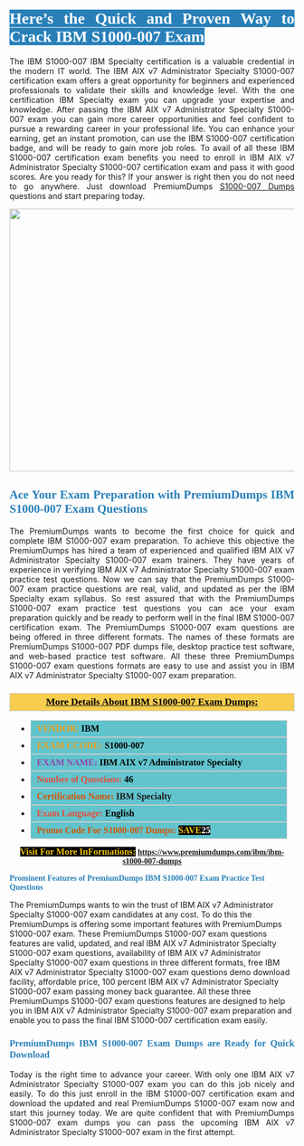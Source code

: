 <h1 style="text-align: justify;"><span style="color:#ffffff;"><span style="font-family:Georgia,serif;"><strong><span style="background-color:#2980b9;">Here’s the Quick and Proven Way to Crack IBM S1000-007 Exam</span></strong></span></span></h1>

<p style="text-align: justify;">The IBM S1000-007 IBM Specialty certification is a valuable credential in the modern IT world. The IBM AIX v7 Administrator Specialty S1000-007 certification exam offers a great opportunity for beginners and experienced professionals to validate their skills and knowledge level. With the one certification IBM Specialty exam you can upgrade your expertise and knowledge. After passing the IBM AIX v7 Administrator Specialty S1000-007 exam you can gain more career opportunities and feel confident to pursue a rewarding career in your professional life. You can enhance your earning, get an instant promotion, can use the IBM S1000-007 certification badge, and will be ready to gain more job roles. To avail of all these IBM S1000-007 certification exam benefits you need to enroll in IBM AIX v7 Administrator Specialty S1000-007 certification exam and pass it with good scores. Are you ready for this? If your answer is right then you do not need to go anywhere. Just download PremiumDumps <a href="https://www.premiumdumps.com/ibm/ibm-s1000-007-dumps">S1000-007 Dumps</a> questions and start preparing today.</p>

<p style="text-align: center;"><a href="https://www.premiumdumps.com/ibm/ibm-s1000-007-dumps"><img alt="" src="https://i.imgur.com/KJGzbJ2.jpeg" style="width: 700px; height: 465px;" /></a></p>

<h2 style="text-align: justify;"><span style="color:#2980b9;"><span style="font-family:Georgia,serif;"><strong>Ace Your Exam Preparation with PremiumDumps IBM S1000-007 Exam Questions</strong></span></span></h2>

<p style="text-align: justify;">The PremiumDumps wants to become the first choice for quick and complete IBM S1000-007 exam preparation. To achieve this objective the PremiumDumps has hired a team of experienced and qualified IBM AIX v7 Administrator Specialty S1000-007 exam trainers. They have years of experience in verifying IBM AIX v7 Administrator Specialty S1000-007 exam practice test questions. Now we can say that the PremiumDumps S1000-007 exam practice questions are real, valid, and updated as per the IBM Specialty exam syllabus. So rest assured that with the PremiumDumps S1000-007 exam practice test questions you can ace your exam preparation quickly and be ready to perform well in the final IBM S1000-007 certification exam. The PremiumDumps S1000-007 exam questions are being offered in three different formats. The names of these formats are PremiumDumps S1000-007 PDF dumps file, desktop practice test software, and web-based practice test software. All these three PremiumDumps S1000-007 exam questions formats are easy to use and assist you in IBM AIX v7 Administrator Specialty S1000-007 exam preparation.</p>

<h3 style="background: #f7ce50; border: 1px solid rgb(204, 204, 204); padding: 5px 10px; text-align: center;"><span style="font-family:Georgia,serif;"><u><u><span style="color:#000000;"><span style="font-size:11pt"><span style="line-height:normal"><b><span style="font-size:13.0pt"><span cambria="">More Details About IBM S1000-007 Exam Dumps:</span></span></b></span></span></span></u></u></span></h3>

<ul>
	<li style="margin:0cm 10pt">
	<div style="background:#61c4cd; border: 1px solid rgb(204, 204, 204); padding: 5px 10px; text-align: justify;"><span style="font-family:Georgia,serif;"><span style="font-size:11pt"><span style="line-height:normal"><b><span style="font-size:12.0pt"><span new="" roman="" times=""><span style="color:#f39c12;">VENDOR:</span> <span style="color:#000000;">IBM</span></span></span></b></span></span></span></div>
	</li>
	<li style="margin:0cm 10pt">
	<div style="background: #61c4cd; border: 1px solid rgb(204, 204, 204); padding: 5px 10px; text-align: justify;"><span style="font-family:Georgia,serif;"><span style="font-size:11pt"><span style="line-height:normal"><b><span style="font-size:12.0pt"><span new="" roman="" times=""><span style="color:#f39c12;">EXAM CCODE:</span> <span style="color:#000000;">S1000-007</span></span></span></b></span></span></span></div>
	</li>
	<li style="margin:0cm 10pt">
	<div style="background: #61c4cd; border: 1px solid rgb(204, 204, 204); padding: 5px 10px; text-align: justify;"><span style="font-family:Georgia,serif;"><span style="font-size:11pt"><span style="line-height:normal"><b><span style="font-size:12.0pt"><span new="" roman="" times=""><span style="color:#8e44ad;">EXAM NAME:</span> <span style="color:#000000;">IBM AIX v7 Administrator Specialty</span></span></span></b></span></span></span></div>
	</li>
	<li style="margin:0cm 10pt">
	<div style="background: #61c4cd; border: 1px solid rgb(204, 204, 204); padding: 5px 10px;"><span style="font-family:Georgia,serif;"><span style="font-size:11pt"><span style="line-height:normal"><b><span style="font-size:12.0pt"><span new="" roman="" times=""><span style="color:#e74c3c;">Number of Questions:</span><span style="color:#000000;"><span style="color:#f1c40f;"> </span>46</span></span></span></b></span></span></span></div>
	</li>
	<li style="margin:0cm 10pt">
	<div style="background: #61c4cd; border: 1px solid rgb(204, 204, 204); padding: 5px 10px; text-align: justify;"><span style="font-family:Georgia,serif;"><span style="font-size:11pt"><span style="line-height:normal"><b><span style="font-size:12.0pt"><span new="" roman="" times=""><span style="color:#d35400;">Certification Name:</span> IBM Specialty</span></span></b></span></span></span></div>
	</li>
	<li style="margin:0cm 10pt">
	<div style="background: #61c4cd; border: 1px solid rgb(204, 204, 204); padding: 5px 10px; text-align: justify;"><span style="font-family:Georgia,serif;"><span style="font-size:11pt"><span style="line-height:normal"><b><span style="font-size:12.0pt"><span new="" roman="" times=""><span style="color:#e74c3c;">Exam Language:</span> <span style="color:#000000;">English</span></span></span></b></span></span></span></div>
	</li>
	<li style="margin:0cm 10pt">
	<div style="background: #61c4cd; border: 1px solid rgb(204, 204, 204); padding: 5px 10px;"><span style="font-family:Georgia,serif;"><span style="font-size:11pt"><span style="line-height:normal"><b><span style="font-size:12.0pt"><span new="" roman="" times=""><span style="color:#d35400;">Promo Code For S1000-007 Dumps:</span><span style="color:#f1c40f;"> <span style="background-color:#000000;">SAVE</span></span><span style="color:#ffffff;"><span style="background-color:#000000;">25</span></span></span></span></b></span></span></span></div>
	</li>
</ul>

<p style="text-align: center;"><span style="font-family:Georgia,serif;"><strong><span style="font-size:16px;"><span style="color:#f1c40f;"><span style="background-color:#000000;">Visit For More InFormations:</span></span></span> <a href="https://www.premiumdumps.com/ibm/ibm-s1000-007-dumps">https://www.premiumdumps.com/ibm/ibm-s1000-007-dumps</a></strong></span></p>

<p><span style="color:#2980b9;"><span style="font-family:Georgia,serif;"><strong><strong><strong>Prominent Features of PremiumDumps IBM S1000-007 Exam Practice Test Questions</strong></strong></strong></span></span></p>

<p>The PremiumDumps wants to win the trust of IBM AIX v7 Administrator Specialty S1000-007 exam candidates at any cost. To do this the PremiumDumps is offering some important features with PremiumDumps S1000-007 exam. These PremiumDumps S1000-007 exam questions features are valid, updated, and real IBM AIX v7 Administrator Specialty S1000-007 exam questions, availability of IBM AIX v7 Administrator Specialty S1000-007 exam questions in three different formats, free IBM AIX v7 Administrator Specialty S1000-007 exam questions demo download facility, affordable price, 100 percent IBM AIX v7 Administrator Specialty S1000-007 exam passing money back guarantee. All these three PremiumDumps S1000-007 exam questions features are designed to help you in IBM AIX v7 Administrator Specialty S1000-007 exam preparation and enable you to pass the final IBM S1000-007 certification exam easily.</p>

<h3 style="text-align: justify;"><span style="color:#2980b9;"><span style="font-family:Georgia,serif;"><strong><strong><strong>PremiumDumps IBM S1000-007 Exam Dumps are Ready for Quick Download</strong></strong></strong></span></span></h3>

<p style="text-align: justify;">Today is the right time to advance your career. With only one IBM AIX v7 Administrator Specialty S1000-007 exam you can do this job nicely and easily. To do this just enroll in the IBM S1000-007 certification exam and download the updated and real PremiumDumps S1000-007 exam now and start this journey today. We are quite confident that with PremiumDumps S1000-007 exam dumps you can pass the upcoming IBM AIX v7 Administrator Specialty S1000-007 exam in the first attempt.</p>
